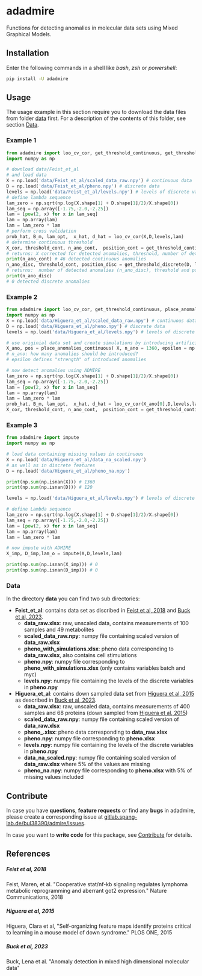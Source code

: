 # adadmire

<!-- ATTENTION: this file will be displayed not only on Github, but also on PyPI, so NO relative relative to files in the repo must be used -->

Functions for detecting anomalies in molecular data sets using Mixed Graphical Models.

## Installation

Enter the following commands in a shell like *bash*, *zsh* or *powershell*:

```bash
pip install -U adadmire
```

## Usage

The usage example in this section require you to download the data files from folder [data](https://github.com/spang-lab/adadmire/tree/main/data) first. For a description of the contents of this folder, see section [Data](#data).

### Example 1

```python
from adadmire import loo_cv_cor, get_threshold_continuous, get_threshold_discrete
import numpy as np

# download data/Feist_et_al
# and load data
X = np.load('data/Feist_et_al/scaled_data_raw.npy') # continuous data
D = np.load('data/Feist_et_al/pheno.npy') # discrete data
levels = np.load('data/Feist_et_al/levels.npy') # levels of discrete variables
# define lambda sequence
lam_zero = np.sqrt(np.log(X.shape[1] + D.shape[1]/2)/X.shape[0])
lam_seq = np.array([-1.75,-2.0,-2.25])
lam = [pow(2, x) for x in lam_seq]
lam = np.array(lam)
lam = lam_zero * lam
# perform cross validation
prob_hat, B_m, lam_opt,  x_hat, d_hat = loo_cv_cor(X,D,levels,lam)
# determine continuous threshold
X_cor, threshold_cont, n_ano_cont,  position_cont = get_threshold_continuous(X, x_hat, B_m)
# returns: X corrected for detected anomalies, threshold, number of detected anomalies (n_ano_cont) and position
print(n_ano_cont) # 46 detected continuous anomalies
n_ano_disc, threshold_cont, position_disc = get_threshold_discrete(D, levels, d_hat)
# returns:  number of detected anomalies (n_ano_disc), threshold and position
print(n_ano_disc)
# 0 detected discrete anomalies
```

### Example 2

```python
from adadmire import loo_cv_cor, get_threshold_continuous, place_anomalies_continuous
import numpy as np
X = np.load('data/Higuera_et_al/scaled_data_raw.npy') # continuous data
D = np.load('data/Higuera_et_al/pheno.npy') # discrete data
levels = np.load('data/Higuera_et_al/levels.npy') # levels of discrete variables

# use originial data set and create simulations by introducing artificial anomalies with various strengths
X_ano, pos = place_anomalies_continuous( X, n_ano = 1360, epsilon = np.array([0.6, 0.8, 1.0, 1.2, 1.4]))
# n_ano: how many anomalies should be introduced?
# epsilon defines "strength" of introduced anomalies

# now detect anomalies using ADMIRE
lam_zero = np.sqrt(np.log(X.shape[1] + D.shape[1]/2)/X.shape[0])
lam_seq = np.array([-1.75,-2.0,-2.25])
lam = [pow(2, x) for x in lam_seq]
lam = np.array(lam)
lam = lam_zero * lam
prob_hat, B_m, lam_opt,  x_hat, d_hat = loo_cv_cor(X_ano[0],D,levels,lam) # perform cv and estimation 
X_cor, threshold_cont, n_ano_cont,  position_cont = get_threshold_continuous(X_ano, x_hat, B_m) # determine threshold
```

### Example 3

```python
from adadmire import impute
import numpy as np

# load data containing missing values in continuous
X = np.load('data/Higuera_et_al/data_na_scaled.npy')
# as well as in discrete features
D = np.load('data/Higuera_et_al/pheno_na.npy')

print(np.sum(np.isnan(X))) # 1360
print(np.sum(np.isnan(D))) # 120

levels = np.load('data/Higuera_et_al/levels.npy') # levels of discrete variables

# define Lambda sequence
lam_zero = np.sqrt(np.log(X.shape[1] + D.shape[1]/2)/X.shape[0])
lam_seq = np.array([-1.75,-2.0,-2.25])
lam = [pow(2, x) for x in lam_seq]
lam = np.array(lam)
lam = lam_zero * lam

# now impute with ADMIRE
X_imp, D_imp,lam_o = impute(X,D,levels,lam)

print(np.sum(np.isnan(X_imp))) # 0
print(np.sum(np.isnan(D_imp))) # 0
```

### Data

In the directory **data** you can find two sub directories:
* **Feist_et_al**: contains data set as discribed in [Feist et al, 2018](#feist-et-al-2018) and [Buck et al, 2023](#buck-et-al-2023).
    * **data_raw.xlsx**: raw, unscaled data, contains measurements of 100 samples and 49 metabolites
    *  **scaled_data_raw.npy**: numpy file containing scaled version of **data_raw.xlsx**
    *  **pheno_with_simulations.xlsx**: pheno data corresponding to **data_raw.xlsx**, also contains cell stimulations
    *  **pheno.npy**: numpy file corresponding to **pheno_with_simulations.xlsx** (only contains variables batch and myc)
    *  **levels.npy**: numpy file containing the levels of the discrete variables in **pheno.npy**
* **Higuera_et_al**: contains down sampled data set from [Higuera et al, 2015](#higuera-et-al-2015) as described in [Buck et al, 2023](#buck-et-al-2023).
    * **data_raw.xlsx**: raw, unscaled data, contains measurements of 400 samples and 68 proteins (down sampled from [Higuera et al, 2015](#higuera-et-al-2015))
    *  **scaled_data_raw.npy**: numpy file containing scaled version of **data_raw.xlsx**
    *  **pheno_.xlsx**: pheno data corresponding to **data_raw.xlsx**
    *  **pheno.npy**: numpy file corresponding to **pheno.xlsx**
    *  **levels.npy**: numpy file containing the levels of the discrete variables in **pheno.npy**
    *  **data_na_scaled.npy**: numpy file containing scaled version of **data_raw.xlsx** where 5% of the values are missing
    *  **pheno_na.npy**: numpy file corresponding to **pheno.xlsx** with 5% of missing values included

## Contribute

In case you have **questions**, **feature requests** or find any **bugs** in adadmire, please create a corresponding issue at [gitlab.spang-lab.de/bul38390/admire/issues](https://github.com/spang-lab/adadmire/issues).

In case you want to **write code** for this package, see [Contribute](https://github.com/spang-lab/adadmire/blob/main/doc/contribute.md) for details.

## References

##### Feist et al, 2018

Feist, Maren, et al. "Cooperative stat/nf-kb signaling regulates lymphoma metabolic reprogramming and aberrant got2 expression." Nature Communications, 2018

##### Higuera et al, 2015

Higuera, Clara et al, "Self-organizing feature maps identify proteins critical to learning in a mouse model of down syndrome." PLOS ONE, 2015

##### Buck et al, 2023

Buck, Lena et al. "Anomaly detection in mixed high dimensional molecular data"
